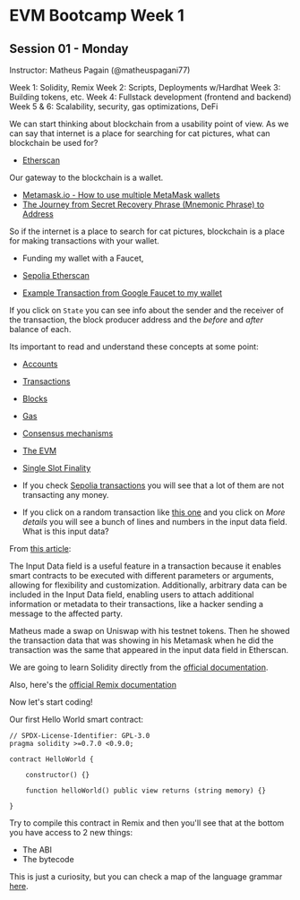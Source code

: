 # EVM Bootcamp Week 1

## Session 01 - Monday

Instructor: Matheus Pagain (@matheuspagani77)

Week 1: Solidity, Remix
Week 2: Scripts, Deployments w/Hardhat
Week 3: Building tokens, etc.
Week 4: Fullstack development (frontend and backend)
Week 5 & 6: Scalability, security, gas optimizations, DeFi

We can start thinking about blockchain from a usability point of view. As we can say that internet is a place for searching for cat pictures, what can blockchain be used for?

- [Etherscan](https://etherscan.io/)

Our gateway to the blockchain is a wallet.

- [Metamask.io - How to use multiple MetaMask wallets](https://support.metamask.io/managing-my-wallet/using-metamask/how-to-use-multiple-metamask-wallets/)
- [The Journey from Secret Recovery Phrase (Mnemonic Phrase) to Address](https://medium.com/mycrypto/the-journey-from-mnemonic-phrase-to-address-6c5e86e11e14)

So if the internet is a place to search for cat pictures, blockchain is a place for making transactions with your wallet.

- Funding my wallet with a Faucet,

- [Sepolia Etherscan](https://sepolia.etherscan.io/)

- [Example Transaction from Google Faucet to my wallet](https://sepolia.etherscan.io/tx/0x6102ee028a9c4f565bf20b3f59c93825d28b2a563471ab1d7196d8323ee281ad)

If you click on `State` you can see info about the sender and the receiver of the transaction, the block producer address and the _before_ and _after_ balance of each.

Its important to read and understand these concepts at some point:

- [Accounts](https://ethereum.org/en/developers/docs/accounts/)
- [Transactions](https://ethereum.org/en/developers/docs/transactions/)
- [Blocks](https://ethereum.org/en/developers/docs/blocks/)
- [Gas](https://ethereum.org/en/developers/docs/gas/)
- [Consensus mechanisms](https://ethereum.org/en/developers/docs/consensus-mechanisms/)
- [The EVM](https://ethereum.org/en/developers/docs/evm/)
- [Single Slot Finality](https://ethereum.org/en/roadmap/single-slot-finality)

- If you check [Sepolia transactions](https://sepolia.etherscan.io/txs) you will see that a lot of them are not transacting any money.

- If you click on a random transaction like [this one](https://sepolia.etherscan.io/tx/0x14d53b5a0f374ad64d44a773434cb5cc84e4e0db2dd5b671fbfd57d70e36fd2c) and you click on _More details_ you will see a bunch of lines and numbers in the input data field. What is this input data?

From [this article](https://info.etherscan.com/understanding-transaction-input-data/):

The Input Data field is a useful feature in a transaction because it enables smart contracts to be executed with different parameters or arguments, allowing for flexibility and customization. Additionally, arbitrary data can be included in the Input Data field, enabling users to attach additional information or metadata to their transactions, like a hacker sending a message to the affected party.

Matheus made a swap on Uniswap with his testnet tokens. Then he showed the transaction data that was showing in his Metamask when he did the transaction was the same that appeared in the input data field in Etherscan.

We are going to learn Solidity directly from the [official documentation](https://docs.soliditylang.org/en/v0.8.28/).

Also, here's the [official Remix documentation](https://remix-ide.readthedocs.io/en/latest/)

Now let's start coding!

Our first Hello World smart contract:

```solidity
// SPDX-License-Identifier: GPL-3.0
pragma solidity >=0.7.0 <0.9.0;

contract HelloWorld {

    constructor() {}

    function helloWorld() public view returns (string memory) {}

}
```

Try to compile this contract in Remix and then you'll see that at the bottom you have access to 2 new things:

- The ABI
- The bytecode

This is just a curiosity, but you can check a map of the language grammar [here](https://docs.soliditylang.org/en/v0.8.28/layout-of-source-files.html).
